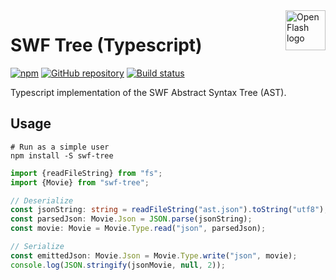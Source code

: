 <a href="https://github.com/open-flash/open-flash">
    <img src="https://raw.githubusercontent.com/open-flash/open-flash/master/logo.png"
    alt="Open Flash logo" title="Open Flash" align="right" width="64" height="64" />
</a>

# SWF Tree (Typescript)

[![npm](https://img.shields.io/npm/v/swf-tree.svg)](https://www.npmjs.com/package/swf-tree)
[![GitHub repository](https://img.shields.io/badge/Github-open--flash%2Fswf--tree-blue.svg)](https://github.com/open-flash/swf-tree)
[![Build status](https://img.shields.io/travis/com/open-flash/swf-tree/master.svg)](https://travis-ci.com/open-flash/swf-tree)

Typescript implementation of the SWF Abstract Syntax Tree (AST).

## Usage

```shell
# Run as a simple user
npm install -S swf-tree
```

```typescript
import {readFileString} from "fs";
import {Movie} from "swf-tree";

// Deserialize
const jsonString: string = readFileString("ast.json").toString("utf8");
const parsedJson: Movie.Json = JSON.parse(jsonString);
const movie: Movie = Movie.Type.read("json", parsedJson);

// Serialize
const emittedJson: Movie.Json = Movie.Type.write("json", movie);
console.log(JSON.stringify(jsonMovie, null, 2));
```
